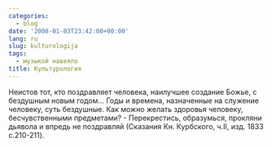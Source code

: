 ```yaml
---
categories:
  - blog
date: '2008-01-03T23:42:00+00:00'
lang: ru
slug: kulturologija
tags:
  - музыкой навеяло
title: Культурология
---
```




Неистов тот, кто поздравляет человека, наилучшее создание Божье, с бездушным новым годом... Годы и времена, назначенные на служение человеку, суть бездушные. Как можно желать здоровья человеку, бесчувственными предметами? - Перекрестись, образумься, прокляни дьявола и впредь не поздравляй (Сказания Кн. Курбского, ч.II, изд. 1833 c.210-211).